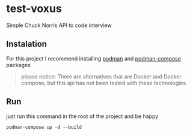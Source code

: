 # test-voxus
Simple Chuck Norris API to code interview

## Instalation
For this project I recommend installing [podman](https://archlinux.org/packages/?name=podman) and [podman-compose](https://archlinux.org/packages/?name=podman-compose) packages
> please notice: There are alternatives that are Docker and Docker compose, but this api has not been tested with these technologies.
## Run
just run this command in the root of the project and be happy
```
podman-compose up -d --build
```
